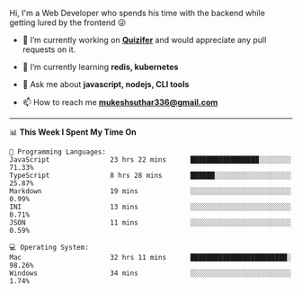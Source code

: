 Hi, I'm a Web Developer who spends his time with the backend while getting lured by the frontend 😜

- 🔭 I’m currently working on **[Quizifer](https://github.com/SutharMukesh/Quizifer/)** and would appreciate any pull requests on it.

- 🌱 I’m currently learning **redis, kubernetes**

- 💬 Ask me about **javascript, nodejs, CLI tools**

- 📫 How to reach me **mukeshsuthar336@gmail.com**

---
<!--START_SECTION:waka-->
📊 **This Week I Spent My Time On** 

```text
💬 Programming Languages: 
JavaScript               23 hrs 22 mins      █████████████████░░░░░░░░   71.33% 
TypeScript               8 hrs 28 mins       ██████░░░░░░░░░░░░░░░░░░░   25.87% 
Markdown                 19 mins             ░░░░░░░░░░░░░░░░░░░░░░░░░   0.99% 
INI                      13 mins             ░░░░░░░░░░░░░░░░░░░░░░░░░   0.71% 
JSON                     11 mins             ░░░░░░░░░░░░░░░░░░░░░░░░░   0.59%

💻 Operating System: 
Mac                      32 hrs 11 mins      ████████████████████████░   98.26% 
Windows                  34 mins             ░░░░░░░░░░░░░░░░░░░░░░░░░   1.74%

```


<!--END_SECTION:waka-->
